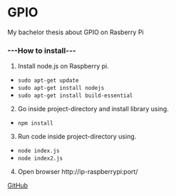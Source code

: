 # GPIO

My bachelor thesis about GPIO on Rasberry Pi

### ---How to install---

1. Install node.js on Raspberry pi.
- `sudo apt-get update`
- `sudo apt-get install nodejs`
- `sudo apt-get install build-essential`

2. Go inside project-directory and install library using.
- `npm install`

3. Run code inside project-directory using.
- `node index.js`
- `node index2.js`

4. Open browser
http://ip-raspberrypi:port/


[GitHub](http://github.com/chalupka95)

